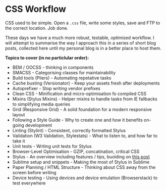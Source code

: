 # CSS Workflow

CSS used to be simple. Open a `.css` file, write some styles, save and FTP to the correct location. Job done.

These days we have a much more robust, testable, optimised workflow. I will attempt to summarise the way I approach this in a series of short blog posts, collected here until my personal blog is in a better place to host them.

**Topics to cover (in no particlular order):**

* BEM / OOCSS - thinking in components
* SMACSS - Categorising classes for maintainability
* Build tools (Pliers) - Automating repetative tasks
* Cache busting (Versionator) - Keep your assets fresh after deployments
* Autoprefixer - Stop writing vendor prefixes
* Clean CSS - Minification and micro-optimisation fo compiled CSS
* Mixins (Stylus Mixins) - Helper mixins to handle tasks from IE fallbacks to simplifying media queries
* Grid (Responsive Grid) - A solid foundation for a modern responsive layout
* Following a Style Guide - Why to create one and how it benefits on-going development
* Linting (Stylint) - Consistent, correctly formatted Stylus
* Validation (W3 Validation, Stylestats) - What to listen to, and how far to take it
* Unit tests - Writing unit tests for Stylus
* Browser-Level Optimisation - GZIP, concatination, critical CSS
* Stylus - An overview including features / tips, buolding on [this post](http://www.clock.co.uk/blog/compiling-css-using-stylus-getting-started)
* Sublime setup and snippets - Making the most of Stylus in Sublime
* Paper Planning / HTML Structure - Thinking about CSS away from the screen before writing
* Device testing - Using devices and device emulation (Browserstack) to test everywhere
